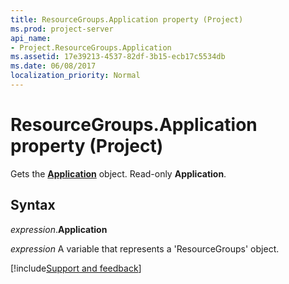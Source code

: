 ```yaml
---
title: ResourceGroups.Application property (Project)
ms.prod: project-server
api_name:
- Project.ResourceGroups.Application
ms.assetid: 17e39213-4537-82df-3b15-ecb17c5534db
ms.date: 06/08/2017
localization_priority: Normal
---
```



# ResourceGroups.Application property (Project)

Gets the  **[Application](Project.Application.md)** object. Read-only **Application**.


## Syntax

_expression_.**Application**

_expression_ A variable that represents a 'ResourceGroups' object.

[!include[Support and feedback](~/includes/feedback-boilerplate.md)]